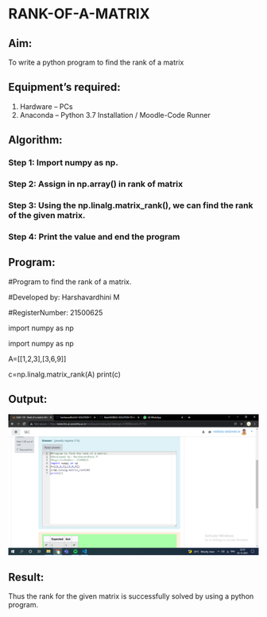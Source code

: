 # RANK-OF-A-MATRIX
## Aim:
To write a python program to find the rank of a matrix
## Equipment’s required:
1. 	Hardware – PCs
2. 	Anaconda – Python 3.7 Installation / Moodle-Code Runner
## Algorithm:
### Step 1: Import numpy as np.
### Step 2: Assign in np.array() in rank of matrix
### Step 3: Using the np.linalg.matrix_rank(), we can find the rank of the given matrix.
### Step 4: Print the value and end the program
## Program:
#Program to find the rank of a matrix.

#Developed by: Harshavardhini M

#RegisterNumber: 21500625

import numpy as np

import numpy as np

A=[[1,2,3],[3,6,9]]

c=np.linalg.matrix_rank(A)
print(c)

## Output: 
![github logo](MATHS02.PNG)
## Result:
Thus the rank for the given matrix is successfully solved by  using a python program.

